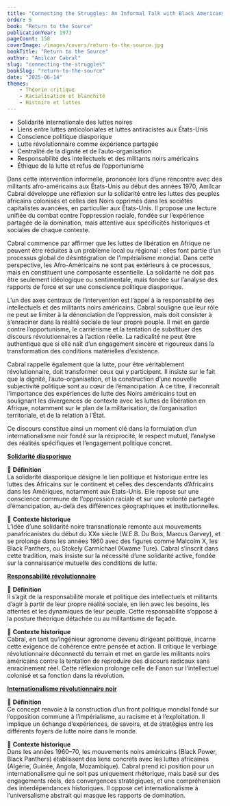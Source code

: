 ```yaml
---
title: "Connecting the Struggles: An Informal Talk with Black Americans"
order: 5
book: "Return to the Source"
publicationYear: 1973
pageCount: 158
coverImage: /images/covers/return-to-the-source.jpg
bookTitle: "Return to the Source"
author: "Amilcar Cabral"
slug: "connecting-the-struggles"
bookSlug: "return-to-the-source"
date: "2025-06-14"
themes:
    - Théorie critique
    - Racialisation et blanchité
    - Histoire et luttes
---
```


<!--themes:start-->
- Solidarité internationale des luttes noires
- Liens entre luttes anticoloniales et luttes antiracistes aux États-Unis
- Conscience politique diasporique
- Lutte révolutionnaire comme expérience partagée
- Centralité de la dignité et de l’auto-organisation
- Responsabilité des intellectuels et des militants noirs américains
- Éthique de la lutte et refus de l’opportunisme
<!--themes:end-->

<!--summary:start-->
Dans cette intervention informelle, prononcée lors d’une rencontre avec des militants afro-américains aux États-Unis au début des années 1970, Amílcar Cabral développe une réflexion sur la solidarité entre les luttes des peuples africains colonisés et celles des Noirs opprimés dans les sociétés capitalistes avancées, en particulier aux États-Unis. Il propose une lecture unifiée du combat contre l’oppression raciale, fondée sur l’expérience partagée de la domination, mais attentive aux spécificités historiques et sociales de chaque contexte.

Cabral commence par affirmer que les luttes de libération en Afrique ne peuvent être réduites à un problème local ou régional : elles font partie d’un processus global de désintégration de l’impérialisme mondial. Dans cette perspective, les Afro-Américains ne sont pas extérieurs à ce processus, mais en constituent une composante essentielle. La solidarité ne doit pas être seulement idéologique ou sentimentale, mais fondée sur l’analyse des rapports de force et sur une conscience politique diasporique.

L’un des axes centraux de l’intervention est l’appel à la responsabilité des intellectuels et des militants noirs américains. Cabral souligne que leur rôle ne peut se limiter à la dénonciation de l’oppression, mais doit consister à s’enraciner dans la réalité sociale de leur propre peuple. Il met en garde contre l’opportunisme, le carriérisme et la tentation de substituer des discours révolutionnaires à l’action réelle. La radicalité ne peut être authentique que si elle naît d’un engagement sincère et rigoureux dans la transformation des conditions matérielles d’existence.

Cabral rappelle également que la lutte, pour être véritablement révolutionnaire, doit transformer ceux qui y participent. Il insiste sur le fait que la dignité, l’auto-organisation, et la construction d’une nouvelle subjectivité politique sont au cœur de l’émancipation. À ce titre, il reconnaît l’importance des expériences de lutte des Noirs américains tout en soulignant les divergences de contexte avec les luttes de libération en Afrique, notamment sur le plan de la militarisation, de l’organisation territoriale, et de la relation à l’État.

Ce discours constitue ainsi un moment clé dans la formulation d’un internationalisme noir fondé sur la réciprocité, le respect mutuel, l’analyse des réalités spécifiques et l’engagement politique concret.

<!--summary:end-->

<!--concepts:start-->
[**Solidarité diasporique**](/concepts/solidarite-diasporique)

🔹 **Définition**  
La solidarité diasporique désigne le lien politique et historique entre les luttes des Africains sur le continent et celles des descendants d’Africains dans les Amériques, notamment aux États-Unis. Elle repose sur une conscience commune de l’oppression raciale et sur une volonté partagée d’émancipation, au-delà des différences géographiques et institutionnelles.

🔹 **Contexte historique**  
L’idée d’une solidarité noire transnationale remonte aux mouvements panafricanistes du début du XXe siècle (W.E.B. Du Bois, Marcus Garvey), et se prolonge dans les années 1960 avec des figures comme Malcolm X, les Black Panthers, ou Stokely Carmichael (Kwame Ture). Cabral s’inscrit dans cette tradition, mais insiste sur la nécessité d’une solidarité active, fondée sur la connaissance mutuelle des conditions de lutte.

[**Responsabilité révolutionnaire**](/concepts/responsabilite-revolutionnaire)

🔹 **Définition**  
Il s’agit de la responsabilité morale et politique des intellectuels et militants d’agir à partir de leur propre réalité sociale, en lien avec les besoins, les attentes et les dynamiques de leur peuple. Cette responsabilité s’oppose à la posture théorique détachée ou au militantisme de façade.

🔹 **Contexte historique**  
Cabral, en tant qu’ingénieur agronome devenu dirigeant politique, incarne cette exigence de cohérence entre pensée et action. Il critique le verbiage révolutionnaire déconnecté du terrain et met en garde les militants noirs américains contre la tentation de reproduire des discours radicaux sans enracinement réel. Cette réflexion prolonge celle de Fanon sur l’intellectuel colonisé et sa fonction dans la révolution.

[**Internationalisme révolutionnaire noir**](/concepts/internationalisme-revolutionnaire-noir)

🔹 **Définition**  
Ce concept renvoie à la construction d’un front politique mondial fondé sur l’opposition commune à l’impérialisme, au racisme et à l’exploitation. Il implique un échange d’expériences, de savoirs, et de stratégies entre les différents foyers de lutte noire dans le monde.

🔹 **Contexte historique**  
Dans les années 1960–70, les mouvements noirs américains (Black Power, Black Panthers) établissent des liens concrets avec les luttes africaines (Algérie, Guinée, Angola, Mozambique). Cabral prend ici position pour un internationalisme qui ne soit pas uniquement rhétorique, mais basé sur des engagements réels, des convergences stratégiques, et une compréhension des interdépendances historiques. Il oppose cet internationalisme à l’universalisme abstrait qui masque les rapports de domination.
<!--concepts:end-->
